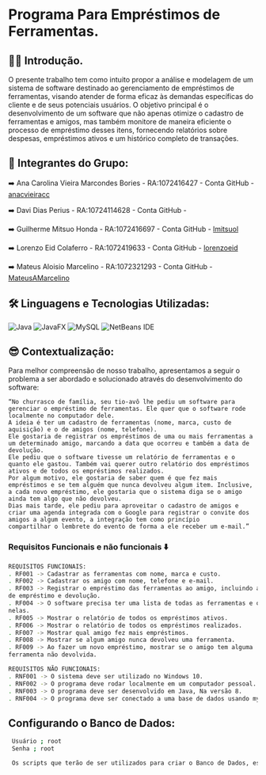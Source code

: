 # Programa Para Empréstimos de Ferramentas.

## 😶‍🌫️ Introdução.
O presente trabalho tem como intuito propor a análise e modelagem de um sistema de software destinado ao gerenciamento de empréstimos de ferramentas, 
visando atender de forma eficaz às demandas específicas do cliente e de seus potenciais usuários. O objetivo principal é o desenvolvimento de um software que não apenas otimize o
cadastro de ferramentas e amigos, mas também monitore de maneira eficiente o processo de empréstimo desses itens, fornecendo relatórios sobre despesas, empréstimos ativos e um histórico completo de transações.

## 🧠 Integrantes do Grupo:

➡️ Ana Carolina Vieira Marcondes Bories - RA:1072416427 - Conta GitHub - [anacvieiracc](https://github.com/anacvieiracc)

➡️ Davi Dias Perius  - RA:10724114628 - Conta GitHub - 

➡️ Guilherme Mitsuo Honda - RA:1072416697 - Conta GitHub - [lmitsuol](https://github.com/lmitsuol)

➡️ Lorenzo Eid Colaferro - RA:1072419633 - Conta GitHub - [lorenzoeid](https://github.com/lorenzoeid)

➡️ Mateus Aloisio Marcelino - RA:1072321293 - Conta GitHub - [MateusAMarcelino](https://github.com/MateusAMarcelino)


## 🛠️ Linguagens e Tecnologias Utilizadas:

![Java](https://img.shields.io/badge/java-%23ED8B00.svg?style=for-the-badge&logo=openjdk&logoColor=white)
![JavaFX](https://img.shields.io/badge/javafx-%23FF0000.svg?style=for-the-badge&logo=javafx&logoColor=white)
![MySQL](https://img.shields.io/badge/mysql-4479A1.svg?style=for-the-badge&logo=mysql&logoColor=white)
![NetBeans IDE](https://img.shields.io/badge/NetBeansIDE-1B6AC6.svg?style=for-the-badge&logo=apache-netbeans-ide&logoColor=white)

## 😎 Contextualização:

Para melhor compreensão de nosso trabalho, apresentamos a seguir o problema a ser abordado e solucionado através do desenvolvimento do software:

	“No churrasco de família, seu tio-avô lhe pediu um software para gerenciar o empréstimo de ferramentas. Ele quer que o software rode localmente no computador dele.
    A ideia é ter um cadastro de ferramentas (nome, marca, custo de aquisição) e o de amigos (nome, telefone).
	Ele gostaria de registrar os empréstimos de uma ou mais ferramentas a um determinado amigo, marcando a data que ocorreu e também a data de devolução.
	Ele pediu que o software tivesse um relatório de ferramentas e o quanto ele gastou. Também vai querer outro relatório dos empréstimos ativos e de todos os empréstimos realizados. 
    Por algum motivo, ele gostaria de saber quem é que fez mais empréstimos e se tem alguém que nunca devolveu algum item. Inclusive, a cada novo empréstimo, ele gostaria que o sistema diga se o amigo ainda tem algo que não devolveu.
	Dias mais tarde, ele pediu para aproveitar o cadastro de amigos e criar uma agenda integrada com o Google para registrar o convite dos amigos a algum evento, a integração tem como princípio 
    compartilhar o lembrete do evento de forma a ele receber um e-mail.”

    
### Requisitos Funcionais e não funcionais ⬇️
```bash
REQUISITOS FUNCIONAIS:
. RF001 -> Cadastrar as ferramentas com nome, marca e custo.
. RF002 -> Cadastrar os amigo com nome, telefone e e-mail.
. RF003 -> Registrar o empréstimo das ferramentas ao amigo, incluindo a data 
de empréstimo e devolução.
. RF004 -> O software precisa ter uma lista de todas as ferramentas e o valor gasto 
nelas.
. RF005 -> Mostrar o relatório de todos os empréstimos ativos.
. RF006 -> Mostrar o relatório de todos os empréstimos realizados.
. RF007 -> Mostrar qual amigo fez mais empréstimos.
. RF008 -> Mostrar se algum amigo nunca devolveu uma ferramenta.
. RF009 -> Ao fazer um novo empréstimo, mostrar se o amigo tem alguma
ferramenta não devolvida.

REQUISITOS NÃO FUNCIONAIS:
. RNF001 -> O sistema deve ser utilizado no Windows 10.
. RNF002 -> O programa deve rodar localmente em um computador pessoal.
. RNF003 -> O programa deve ser desenvolvido em Java, Na versão 8.
. RNF004 -> O programa deve ser conectado a uma base de dados usando mySQL, Na versão 8.3.0
```

## Configurando o Banco de Dados:
```bash
 Usuário ; root
 Senha ; root

 Os scripts que terão de ser utilizados para criar o Banco de Dados, estão no arquivo [ banco.sql ]




